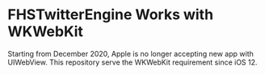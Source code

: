 FHSTwitterEngine Works with WKWebKit
================

Starting from December 2020, Apple is no longer accepting new app with UIWebView. This repository serve the WKWebKit requirement since iOS 12.   


 
